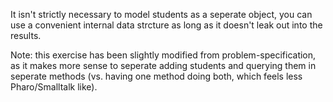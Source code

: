 It isn't strictly necessary to model students as a seperate object, you can use a convenient internal data strcture as long as it doesn't leak out into the results.Note: this exercise has been slightly modified from problem-specification, as it makes more sense to seperate adding students and querying them in seperate methods (vs. having one method doing both, which feels less Pharo/Smalltalk like).